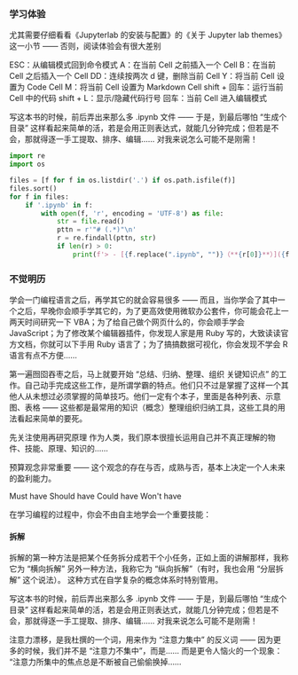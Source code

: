 ### 学习体验
尤其需要仔细看看《Jupyterlab 的安装与配置》的《关于 Jupyter lab themes》这一小节 —— 否则，阅读体验会有很大差别

ESC：从编辑模式回到命令模式
A：在当前 Cell 之前插入一个 Cell
B：在当前 Cell 之后插入一个 Cell
DD：连续按两次 d 键，删除当前 Cell
Y：将当前 Cell 设置为 Code Cell
M：将当前 Cell 设置为 Markdown Cell
shift + 回车：运行当前 Cell 中的代码
shift + L：显示/隐藏代码行号
回车：当前 Cell 进入编辑模式

写这本书的时候，前后弄出来那么多 .ipynb 文件 —— 于是，到最后哪怕 “生成个目录” 这样看起来简单的活，若是会用正则表达式，就能几分钟完成；但若是不会，那就得逐一手工提取、排序、编辑…… 对我来说怎么可能不是刚需！

```python
import re
import os

files = [f for f in os.listdir('.') if os.path.isfile(f)]
files.sort()
for f in files:
    if '.ipynb' in f:
        with open(f, 'r', encoding = 'UTF-8') as file:
            str = file.read()
            pttn = r'"# (.*)"\n'
            r = re.findall(pttn, str)
            if len(r) > 0:
                print(f'> - [{f.replace(".ipynb", "")}（**{r[0]}**）]({f})') # 生成 markdown
```


### 不觉明历
学会一门编程语言之后，再学其它的就会容易很多 —— 而且，当你学会了其中一个之后，早晚你会顺手学其它的，为了更高效使用微软办公套件，你可能会花上一两天时间研究一下 VBA；为了给自己做个网页什么的，你会顺手学会 JavaScript；为了修改某个编辑器插件，你发现人家是用 Ruby 写的，大致读读官方文档，你就可以下手用 Ruby 语言了；为了搞搞数据可视化，你会发现不学会 R 语言有点不方便……

第一遍囫囵吞枣之后，马上就要开始 “总结、归纳、整理、组织 关键知识点” 的工作。自己动手完成这些工作，是所谓学霸的特点。他们只不过是掌握了这样一个其他人从未想过必须掌握的简单技巧。他们一定有个本子，里面是各种列表、示意图、表格 —— 这些都是最常用的知识（概念）整理组织归纳工具，这些工具的用法看起来简单的要死。

先关注使用再研究原理
作为人类，我们原本很擅长运用自己并不真正理解的物件、技能、原理、知识的……

预算观念非常重要 —— 这个观念的存在与否，成熟与否，基本上决定一个人未来的盈利能力。

Must have
Should have
Could have
Won't have


在学习编程的过程中，你会不由自主地学会一个重要技能：
#### 拆解
拆解的第一种方法是把某个任务拆分成若干个小任务，正如上面的讲解那样，我称它为 “横向拆解”
另外一种方法，我称它为 “纵向拆解”（有时，我也会用 “分层拆解” 这个说法）。
这种方式在自学复杂的概念体系时特别管用。

写这本书的时候，前后弄出来那么多 .ipynb 文件 —— 于是，到最后哪怕 “生成个目录” 这样看起来简单的活，若是会用正则表达式，就能几分钟完成；但若是不会，那就得逐一手工提取、排序、编辑…… 对我来说怎么可能不是刚需！

注意力漂移，是我杜撰的一个词，用来作为 “注意力集中” 的反义词 —— 因为更多的时候，我们并不是 “注意力不集中”，而是…… 而是更令人恼火的一个现象：
“注意力所集中的焦点总是不断被自己偷偷换掉……